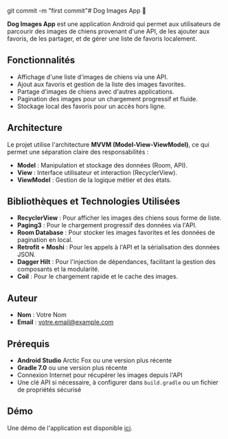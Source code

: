 git commit -m "first commit"# Dog Images App 🐶

**Dog Images App** est une application Android qui permet aux utilisateurs de parcourir des images de chiens provenant d'une API, de les ajouter aux favoris, de les partager, et de gérer une liste de favoris localement.

## Fonctionnalités

- Affichage d'une liste d'images de chiens via une API.
- Ajout aux favoris et gestion de la liste des images favorites.
- Partage d'images de chiens avec d'autres applications.
- Pagination des images pour un chargement progressif et fluide.
- Stockage local des favoris pour un accès hors ligne.

## Architecture

Le projet utilise l'architecture **MVVM (Model-View-ViewModel)**, ce qui permet une séparation claire des responsabilités :
- **Model** : Manipulation et stockage des données (Room, API).
- **View** : Interface utilisateur et interaction (RecyclerView).
- **ViewModel** : Gestion de la logique métier et des états.

## Bibliothèques et Technologies Utilisées

- **RecyclerView** : Pour afficher les images des chiens sous forme de liste.
- **Paging3** : Pour le chargement progressif des données via l'API.
- **Room Database** : Pour stocker les images favorites et les données de pagination en local.
- **Retrofit + Moshi** : Pour les appels à l'API et la sérialisation des données JSON.
- **Dagger Hilt** : Pour l'injection de dépendances, facilitant la gestion des composants et la modularité.
- **Coil** : Pour le chargement rapide et le cache des images.

## Auteur

- **Nom** : Votre Nom
- **Email** : votre.email@example.com

## Prérequis

- **Android Studio** Arctic Fox ou une version plus récente
- **Gradle 7.0** ou une version plus récente
- Connexion Internet pour récupérer les images depuis l'API
- Une clé API si nécessaire, à configurer dans `build.gradle` ou un fichier de propriétés sécurisé

## Démo

Une démo de l'application est disponible [ici](https://youtu.be/your-video-link).
